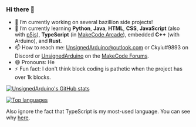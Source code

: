 ### Hi there 👋

- 🔭 I’m currently working on several bazillion side projects!
- 🌱 I’m currently learning **Python**, **Java**, **HTML**, **CSS**, **JavaScript** (also with [p5js](https://p5js.org/)), **TypeScript** (in [MakeCode Arcade](https://arcade.makecode.com/)), embedded **C++** (with Arduino), and **Rust**.
- 📫 How to reach me: UnsignedArduino@outlook.com or Ckyiu#9893 on Discord or [UnsignedArduino](https://forum.makecode.com/u/UnsignedArduino/summary) on the [MakeCode Forums](https://forum.makecode.com/).
- 😄 Pronouns: He
- ⚡ Fun fact: I don't think block coding is pathetic when the project has over 1k blocks.

[![UnsignedArduino's GitHub stats](https://github-readme-stats.vercel.app/api?username=UnsignedArduino&show_icons=true&theme=dark)](https://github.com/anuraghazra/github-readme-stats)

[![Top languages](https://github-readme-stats.vercel.app/api/top-langs/?username=UnsignedArduino&layout=compact&theme=dark)](https://github.com/anuraghazra/github-readme-stats)

Also ignore the fact that TypeScript is my most-used language. You can see why [here](https://unsignedarduino.github.io/GIF-converter-showcase/). 
